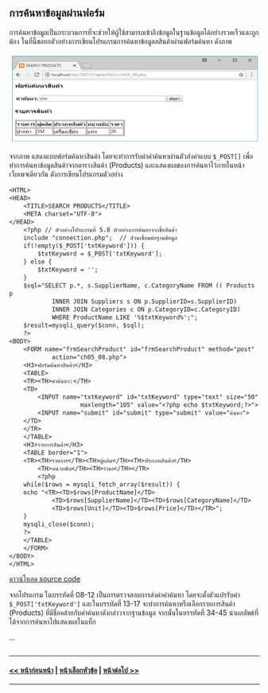## การค้นหาข้อมูลผ่านฟอร์ม
	
การค้นหาข้อมูลเป็นกระบวนการที่จะช่วยให้ผู้ใช้สามารถเข้าถึงข้อมูลในฐานข้อมูลได้อย่างรวดเร็วและถูกต้อง ในที่นี้ขอยกตัวอย่างการเขียนโปรแกรมการค้นหาข้อมูลลสินค้าผ่านฟอร์มค้นหา ดังภาพ

<img src=img/0515.png>

จากภาพ แสดงแบบฟอร์มค้นหาสินค้า โดยจะทำการรับค่าคำค้นหาผ่านตัวส่งค่าแบบ ```$_POST[]``` เพื่อทำการค้นหาข้อมูลสินค้าจากตารางสินค้า (Products) และแสดงผลของการค้นหาไว้ภายในหน้าเว็บเพจเดียวกัน ดังการเขียนโปรแกรมตัวอย่าง

```
<HTML>
<HEAD>
    <TITLE>SEARCH PRODUCTS</TITLE>
    <META charset="UTF-8">
</HEAD>
    <?php // ตัวอย่างโปรแกรมที่ 5.8 ตัวอย่างการค้นหาจากชื่อสินค้า 
    include "connection.php";  // ส่วนเชื่อมต่อฐานข้อมูล
    if(!empty($_POST['txtKeyword'])) {
        $txtKeyword = $_POST['txtKeyword'];
    } else {
        $txtKeyword = '';
    }
    $sql="SELECT p.*, s.SupplierName, c.CategoryName FROM (( Products p
            INNER JOIN Suppliers s ON p.SupplierID=s.SupplierID)
            INNER JOIN Categories c ON p.CategoryID=c.CategoryID)
            WHERE ProductName LIKE '%$txtKeyword%';";
    $result=mysqli_query($conn, $sql);
    ?>
<BODY>
    <FORM name="frmSearchProduct" id="frmSearchProduct" method="post" 
            action="ch05_08.php">
    <H3>ฟอร์มค้นหาสินค้า</H3>
    <TABLE>
    <TR><TH>คำค้นหา:</TH>
    <TD>
        <INPUT name="txtKeyword" id="txtKeyword" type="text" size="50" 
                    maxlength="105" value="<?php echo $txtKeyword;?>">
        <INPUT name="submit" id="submit" type="submit" value="ค้นหา">
    </TD>
    </TR>
    </TABLE>
    <H3>รายการสินค้า</H3>
    <TABLE border="1">
    <TR><TH>รายการ</TH><TH>ผู้ผลิต</TH><TH>ประเภทสินค้า</TH>
        <TH>หน่วยนับ</TH><TH>ราคา</TH></TR>
        <?php
    while($rows = mysqli_fetch_array($result)) {
    echo "<TR><TD>$rows[ProductName]</TD>
            <TD>$rows[SupplierName]</TD><TD>$rows[CategoryName]</TD>
            <TD>$rows[Unit]</TD><TD>$rows[Price]</TD></TR>";
    }
    mysqli_close($conn);
    ?>
    </TABLE>
    </FORM>
</BODY>
</HTML>
```

[ดาวน์โหลด source code](src/ch05_08.php)

จากโปรแกรม ในบรรทัดที่ 08-12 เป็นการตรวจสอบการส่งค่าคำค้นหา โดยจะตั้งตัวแปรรับค่า ```$_POST['txtKeyword']``` และในบรรทัดที่ 13-17 จะทำการค้นหาหรือเลือกรายการสินค้า (Products) ที่มีชื่อคล้ายกับคำค้นหาดังกล่าวจากฐานข้อมูล จากนั้นในบรรทัดที่ 34-45 นำผลลัพธ์ที่ได้จากการค้นหาไปแสดงผลในแท็ก <TABLE>…</TABLE> 

---
#### [<< หน้าก่อนหน้า](0504.md) | [หน้าเลือกหัวข้อ](README.md) | [หน้าต่อไป >>](0510.md)
---
